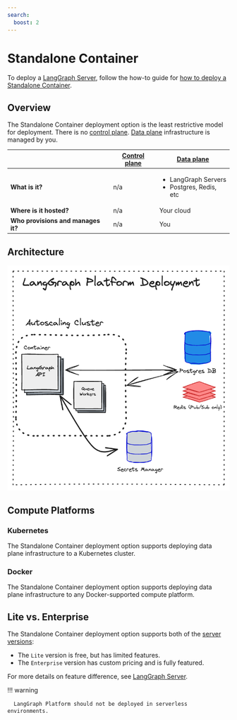 ```yaml
---
search:
  boost: 2
---
```


# Standalone Container

To deploy a [LangGraph Server](../concepts/langgraph_server.md), follow the how-to guide for [how to deploy a Standalone Container](../cloud/deployment/standalone_container.md).

## Overview

The Standalone Container deployment option is the least restrictive model for deployment. There is no [control plane](./langgraph_control_plane.md). [Data plane](./langgraph_data_plane.md) infrastructure is managed by you.

|                   | [Control plane](../concepts/langgraph_control_plane.md) | [Data plane](../concepts/langgraph_data_plane.md) |
|-------------------|-------------------|------------|
| **What is it?** | n/a | <ul><li>LangGraph Servers</li><li>Postgres, Redis, etc</li></ul> |
| **Where is it hosted?** | n/a | Your cloud |
| **Who provisions and manages it?** | n/a | You |

## Architecture

![Standalone Container](./img/langgraph_platform_deployment_architecture.png)

## Compute Platforms

### Kubernetes

The Standalone Container deployment option supports deploying data plane infrastructure to a Kubernetes cluster.

### Docker

The Standalone Container deployment option supports deploying data plane infrastructure to any Docker-supported compute platform.

## Lite vs. Enterprise

The Standalone Container deployment option supports both of the [server versions](../concepts/langgraph_server.md#langgraph-server):

- The `Lite` version is free, but has limited features.
- The `Enterprise` version has custom pricing and is fully featured.

For more details on feature difference, see [LangGraph Server](../concepts/langgraph_server.md#server-versions).

!!! warning

      LangGraph Platform should not be deployed in serverless environments.
